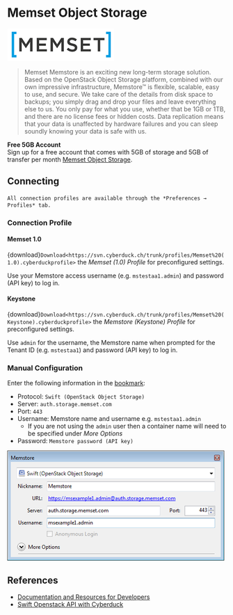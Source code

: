 Memset Object Storage
====

![Memset Logo](_images/Memset_Logo.png)

> Memset Memstore is an exciting new long-term storage solution. Based on the OpenStack Object Storage platform, combined with our own impressive infrastructure, Memstore™ is flexible, scalable, easy to use, and secure. We take care of the details from disk space to backups; you simply drag and drop your files and leave everything else to us. You only pay for what you use, whether that be 1GB or 1TB, and there are no license fees or hidden costs. Data replication means that your data is unaffected by hardware failures and you can sleep soundly knowing your data is safe with us.

**Free 5GB Account**</br>
Sign up for a free account that comes with 5GB of storage and 5GB of transfer per month [Memset Object Storage](https://www.memset.com/services/object-storage/).

## Connecting

```{Note}
All connection profiles are available through the *Preferences → Profiles* tab.
```

### Connection Profile

#### Memset 1.0

{download}`Download<https://svn.cyberduck.ch/trunk/profiles/Memset%20(1.0).cyberduckprofile>` the *Memset (1.0) Profile* for preconfigured settings.

Use your Memstore access username (e.g. `mstestaa1.admin`) and password (API key) to log in.

#### Keystone

{download}`Download<https://svn.cyberduck.ch/trunk/profiles/Memset%20(Keystone).cyberduckprofile>` the *Memstore (Keystone) Profile* for preconfigured settings.

Use `admin` for the username, the Memstore name when prompted for the Tenant ID (e.g. `mstestaa1`) and password (API key) to log in.

### Manual Configuration

Enter the following information in the [bookmark](../../cyberduck/bookmarks.md):

- Protocol: `Swift (OpenStack Object Storage)`
- Server: `auth.storage.memset.com`
- Port: `443`
- Username: Memstore name and username e.g. `mstestaa1.admin`
	- If you are not using the `admin` user then a container name will need to be specified under *More Options*
- Password: `Memstore password (API key)`

![Memstore configuration](_images/Memstore.Swift.Config.png)


## References
- [Documentation and Resources for Developers](https://docs.memset.com/cd/API-%2F-Developer-Resources.199072028.html)
- [Swift Openstack API with Cyberduck](https://docs.memset.com/cd/Swift-OpenStack-API-with-Cyberduck.199072116.html)